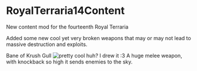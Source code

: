 # RoyalTerraria14Content
New content mod for the fourteenth Royal Terraria

Added some new cool yet very broken weapons that may or may not lead to massive destruction and exploits.

Bane of Krush Gull
![pretty cool huh? I drew it :3](https://github.com/royal-games/RoyalTerraria14Content/blob/master/Items/BaneOfKrushGull.png?raw=true)
A huge melee weapon, with knockback so high it sends enemies to the sky. 

